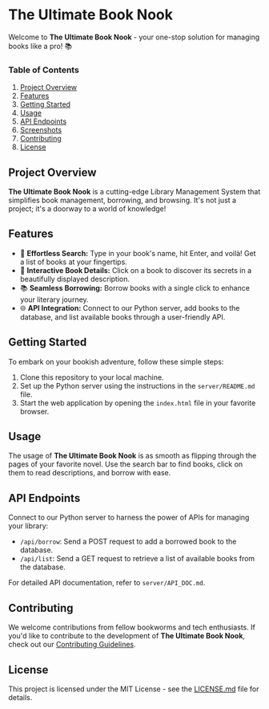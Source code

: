 # The Ultimate Book Nook

Welcome to **The Ultimate Book Nook** - your one-stop solution for managing books like a pro! 📚



### Table of Contents

1. [Project Overview](#project-overview)
2. [Features](#features)
3. [Getting Started](#getting-started)
4. [Usage](#usage)
5. [API Endpoints](#api-endpoints)
6. [Screenshots](#screenshots)
7. [Contributing](#contributing)
8. [License](#license)

## Project Overview

**The Ultimate Book Nook** is a cutting-edge Library Management System that simplifies book management, borrowing, and browsing. It's not just a project; it's a doorway to a world of knowledge!



## Features

- 📖 **Effortless Search:** Type in your book's name, hit Enter, and voilà! Get a list of books at your fingertips.
- 🌟 **Interactive Book Details:** Click on a book to discover its secrets in a beautifully displayed description.
- 📚 **Seamless Borrowing:** Borrow books with a single click to enhance your literary journey.
- 🌐 **API Integration:** Connect to our Python server, add books to the database, and list available books through a user-friendly API.

## Getting Started

To embark on your bookish adventure, follow these simple steps:

1. Clone this repository to your local machine.
2. Set up the Python server using the instructions in the `server/README.md` file.
3. Start the web application by opening the `index.html` file in your favorite browser.

## Usage

The usage of **The Ultimate Book Nook** is as smooth as flipping through the pages of your favorite novel. Use the search bar to find books, click on them to read descriptions, and borrow with ease.

## API Endpoints

Connect to our Python server to harness the power of APIs for managing your library:

- `/api/borrow`: Send a POST request to add a borrowed book to the database.
- `/api/list`: Send a GET request to retrieve a list of available books from the database.

For detailed API documentation, refer to `server/API_DOC.md`.


## Contributing

We welcome contributions from fellow bookworms and tech enthusiasts. If you'd like to contribute to the development of **The Ultimate Book Nook**, check out our [Contributing Guidelines](CONTRIBUTING.md).

## License

This project is licensed under the MIT License - see the [LICENSE.md](LICENSE.md) file for details.
